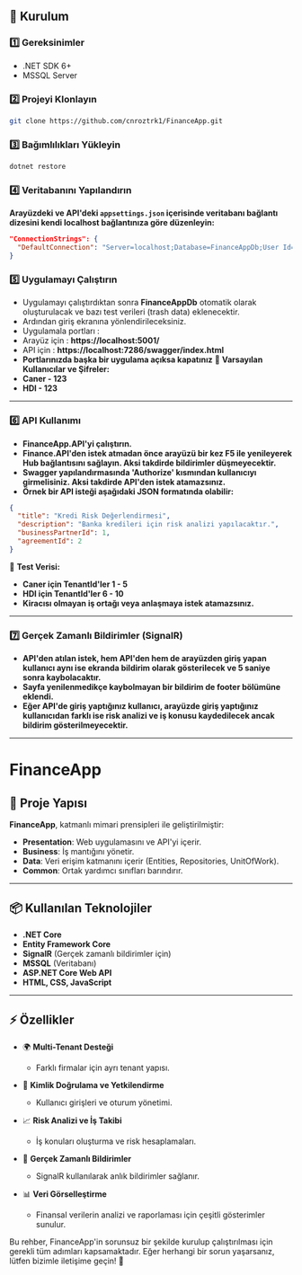 ## 📌 Kurulum

### 1️⃣ **Gereksinimler**
- .NET SDK 6+
- MSSQL Server

### 2️⃣ **Projeyi Klonlayın**
```sh
git clone https://github.com/cnroztrk1/FinanceApp.git
```

### 3️⃣ **Bağımlılıkları Yükleyin**
```sh
dotnet restore
```

### 4️⃣ **Veritabanını Yapılandırın**
**Arayüzdeki ve API'deki `appsettings.json` içerisinde veritabanı bağlantı dizesini kendi localhost bağlantınıza göre düzenleyin:**

```json
"ConnectionStrings": {
  "DefaultConnection": "Server=localhost;Database=FinanceAppDb;User Id=sa;Password=yourpassword;"
}
```

### 5️⃣ **Uygulamayı Çalıştırın**
- Uygulamayı çalıştırdıktan sonra **FinanceAppDb** otomatik olarak oluşturulacak ve bazı test verileri (trash data) eklenecektir.
- Ardından giriş ekranına yönlendirileceksiniz.
- Uygulamala portları : 
- Arayüz için : **https://localhost:5001/**
- API için : **https://localhost:7286/swagger/index.html**
- **Portlarınızda başka bir uygulama açıksa kapatınız**
📌 **Varsayılan Kullanıcılar ve Şifreler:**
- **Caner - 123**
- **HDI - 123**

---

### 6️⃣ **API Kullanımı**
- **FinanceApp.API'yi çalıştırın.**
- **Finance.API'den istek atmadan önce arayüzü bir kez F5 ile yenileyerek Hub bağlantısını sağlayın. Aksi takdirde bildirimler düşmeyecektir.**
- **Swagger yapılandırmasında 'Authorize' kısmından kullanıcıyı girmelisiniz. Aksi takdirde API'den istek atamazsınız.**
- **Örnek bir API isteği aşağıdaki JSON formatında olabilir:**

```json
{
  "title": "Kredi Risk Değerlendirmesi",
  "description": "Banka kredileri için risk analizi yapılacaktır.",
  "businessPartnerId": 1,
  "agreementId": 2
}
```

📌 **Test Verisi:**
- **Caner için TenantId'ler 1 - 5**
- **HDI için TenantId'ler 6 - 10**
- **Kiracısı olmayan iş ortağı veya anlaşmaya istek atamazsınız.**

---

### 7️⃣ **Gerçek Zamanlı Bildirimler (SignalR)**
- **API'den atılan istek, hem API'den hem de arayüzden giriş yapan kullanıcı aynı ise ekranda bildirim olarak gösterilecek ve 5 saniye sonra kaybolacaktır.**
- **Sayfa yenilenmedikçe kaybolmayan bir bildirim de footer bölümüne eklendi.**
- **Eğer API'de giriş yaptığınız kullanıcı, arayüzde giriş yaptığınız kullanıcıdan farklı ise risk analizi ve iş konusu kaydedilecek ancak bildirim gösterilmeyecektir.**

---

# FinanceApp

## 🚀 Proje Yapısı

**FinanceApp**, katmanlı mimari prensipleri ile geliştirilmiştir:

- **Presentation**: Web uygulamasını ve API'yi içerir.
- **Business**: İş mantığını yönetir.
- **Data**: Veri erişim katmanını içerir (Entities, Repositories, UnitOfWork).
- **Common**: Ortak yardımcı sınıfları barındırır.

---

## 📦 Kullanılan Teknolojiler

- **.NET Core**
- **Entity Framework Core**
- **SignalR** (Gerçek zamanlı bildirimler için)
- **MSSQL** (Veritabanı)
- **ASP.NET Core Web API**
- **HTML, CSS, JavaScript**

---

## ⚡ Özellikler

- 🌍 **Multi-Tenant Desteği**  
  - Farklı firmalar için ayrı tenant yapısı.

- 🔐 **Kimlik Doğrulama ve Yetkilendirme**  
  - Kullanıcı girişleri ve oturum yönetimi.

- 📈 **Risk Analizi ve İş Takibi**  
  - İş konuları oluşturma ve risk hesaplamaları.

- 🔔 **Gerçek Zamanlı Bildirimler**  
  - SignalR kullanılarak anlık bildirimler sağlanır.

- 📊 **Veri Görselleştirme**  
  - Finansal verilerin analizi ve raporlaması için çeşitli gösterimler sunulur.

Bu rehber, FinanceApp'in sorunsuz bir şekilde kurulup çalıştırılması için gerekli tüm adımları kapsamaktadır. Eğer herhangi bir sorun yaşarsanız, lütfen bizimle iletişime geçin! 🚀
